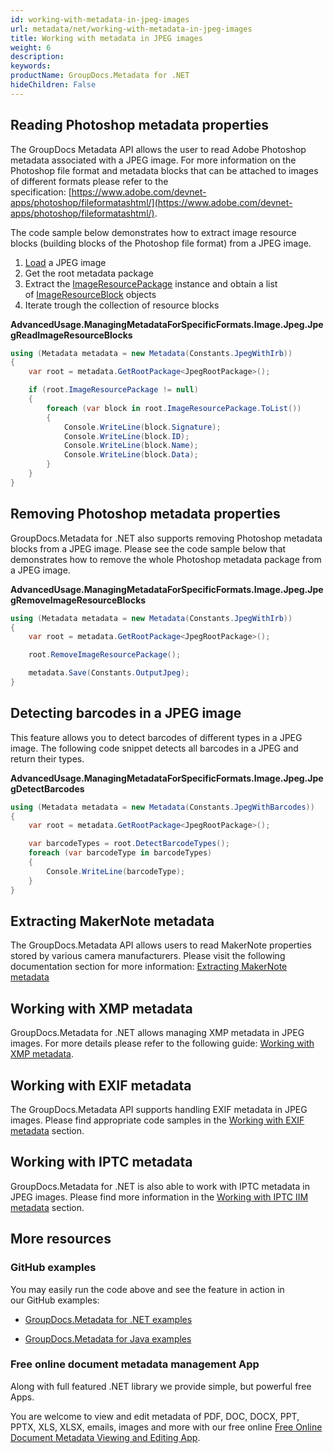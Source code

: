 ```yaml
---
id: working-with-metadata-in-jpeg-images
url: metadata/net/working-with-metadata-in-jpeg-images
title: Working with metadata in JPEG images
weight: 6
description: 
keywords: 
productName: GroupDocs.Metadata for .NET
hideChildren: False
---
```

## Reading Photoshop metadata properties

The GroupDocs Metadata API allows the user to read Adobe Photoshop metadata associated with a JPEG image. For more information on the Photoshop file format and metadata blocks that can be attached to images of different formats please refer to the specification: [https://www.adobe.com/devnet-apps/photoshop/fileformatashtml/](https://www.adobe.com/devnet-apps/photoshop/fileformatashtml/).

The code sample below demonstrates how to extract image resource blocks (building blocks of the Photoshop file format) from a JPEG image.

1.  [Load](Loading%2Bfiles.html) a JPEG image
2.  Get the root metadata package
3.  Extract the [ImageResourcePackage](https://apireference.groupdocs.com/net/metadata/groupdocs.metadata.formats.image/imageresourcepackage) instance and obtain a list of [ImageResourceBlock](https://apireference.groupdocs.com/net/metadata/groupdocs.metadata.formats.image/imageresourceblock) objects
4.  Iterate trough the collection of resource blocks

**AdvancedUsage.ManagingMetadataForSpecificFormats.Image.Jpeg.JpegReadImageResourceBlocks**

```csharp
using (Metadata metadata = new Metadata(Constants.JpegWithIrb))
{
	var root = metadata.GetRootPackage<JpegRootPackage>();

	if (root.ImageResourcePackage != null)
	{
		foreach (var block in root.ImageResourcePackage.ToList())
		{
			Console.WriteLine(block.Signature);
			Console.WriteLine(block.ID);
			Console.WriteLine(block.Name);
			Console.WriteLine(block.Data);
		}
	}
}
```

## Removing Photoshop metadata properties

GroupDocs.Metadata for .NET also supports removing Photoshop metadata blocks from a JPEG image. Please see the code sample below that demonstrates how to remove the whole Photoshop metadata package from a JPEG image.

**AdvancedUsage.ManagingMetadataForSpecificFormats.Image.Jpeg.JpegRemoveImageResourceBlocks**

```csharp
using (Metadata metadata = new Metadata(Constants.JpegWithIrb))
{
	var root = metadata.GetRootPackage<JpegRootPackage>();

	root.RemoveImageResourcePackage();

	metadata.Save(Constants.OutputJpeg);
}
```

## Detecting barcodes in a JPEG image

This feature allows you to detect barcodes of different types in a JPEG image. The following code snippet detects all barcodes in a JPEG and return their types.

**AdvancedUsage.ManagingMetadataForSpecificFormats.Image.Jpeg.JpegDetectBarcodes**

```csharp
using (Metadata metadata = new Metadata(Constants.JpegWithBarcodes))
{
	var root = metadata.GetRootPackage<JpegRootPackage>();

	var barcodeTypes = root.DetectBarcodeTypes();
	foreach (var barcodeType in barcodeTypes)
	{
		Console.WriteLine(barcodeType);
	}
}
```

## Extracting MakerNote metadata

The GroupDocs.Metadata API allows users to read MakerNote properties stored by various camera manufacturers. Please visit the following documentation section for more information: [Extracting MakerNote metadata](Extracting%2BMakerNote%2BMetadata.html)

## Working with XMP metadata

GroupDocs.Metadata for .NET allows managing XMP metadata in JPEG images. For more details please refer to the following guide: [Working with XMP metadata](Working%2Bwith%2BXMP%2Bmetadata.html).

## Working with EXIF metadata

The GroupDocs.Metadata API supports handling EXIF metadata in JPEG images. Please find appropriate code samples in the [Working with EXIF metadata](Working%2Bwith%2BEXIF%2Bmetadata.html) section.

## Working with IPTC metadata

GroupDocs.Metadata for .NET is also able to work with IPTC metadata in JPEG images. Please find more information in the [Working with IPTC IIM metadata](Working%2Bwith%2BIPTC%2BIIM%2Bmetadata.html) section.

## More resources

### GitHub examples

You may easily run the code above and see the feature in action in our GitHub examples:

*   [GroupDocs.Metadata for .NET examples](https://github.com/groupdocs-metadata/GroupDocs.Metadata-for-.NET)
    
*   [GroupDocs.Metadata for Java examples](https://github.com/groupdocs-metadata/GroupDocs.Metadata-for-Java)
    

### Free online document metadata management App

Along with full featured .NET library we provide simple, but powerful free Apps.

You are welcome to view and edit metadata of PDF, DOC, DOCX, PPT, PPTX, XLS, XLSX, emails, images and more with our free online [Free Online Document Metadata Viewing and Editing App](https://products.groupdocs.app/metadata).
